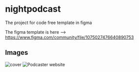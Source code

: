 # nightpodcast

The project for code free template in figma

The figma template is here --> https://www.figma.com/community/file/1075027476640890753

## Images

![cover](https://user-images.githubusercontent.com/56945282/155062867-2f1bbef9-9d69-4c42-8d5f-d627d73399d8.png)
![Podcaster website](https://user-images.githubusercontent.com/56945282/155062925-c3a6cb51-4907-4f70-ba91-3043e5f99a51.png)

